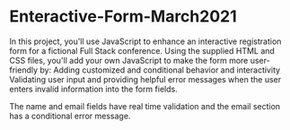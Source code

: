 # Enteractive-Form-March2021
 In this project, you'll use JavaScript to enhance an interactive registration form for a fictional Full Stack conference.  Using the supplied HTML and CSS files, you'll add your own JavaScript to make the form more user-friendly by:  Adding customized and conditional behavior and interactivity Validating user input and providing helpful error messages when the user enters invalid information into the form fields.

The name and email fields have real time validation and the email section has a conditional error message.